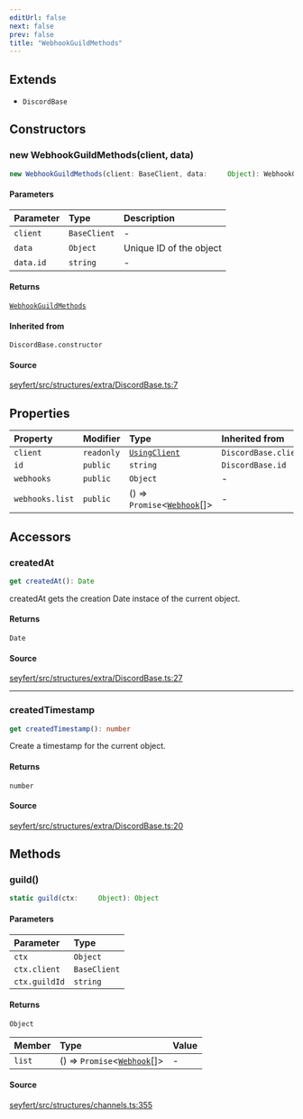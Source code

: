 ```yaml
---
editUrl: false
next: false
prev: false
title: "WebhookGuildMethods"
---
```


## Extends

- `DiscordBase`

## Constructors

### new WebhookGuildMethods(client, data)

```ts
new WebhookGuildMethods(client: BaseClient, data:     Object): WebhookGuildMethods
```

#### Parameters

| Parameter | Type | Description |
| :------ | :------ | :------ |
| `client` | `BaseClient` | - |
| `data` | `Object` | Unique ID of the object |
| `data.id` | `string` | - |

#### Returns

[`WebhookGuildMethods`](/api/classes/webhookguildmethods/)

#### Inherited from

`DiscordBase.constructor`

#### Source

[seyfert/src/structures/extra/DiscordBase.ts:7](https://github.com/potoland/potocuit/blob/c4fb0c1/src/structures/extra/DiscordBase.ts#L7)

## Properties

| Property | Modifier | Type | Inherited from |
| :------ | :------ | :------ | :------ |
| `client` | `readonly` | [`UsingClient`](/api/interfaces/usingclient/) | `DiscordBase.client` |
| `id` | `public` | `string` | `DiscordBase.id` |
| `webhooks` | `public` | `Object` | - |
| `webhooks.list` | `public` | () => `Promise`\<[`Webhook`](/api/classes/webhook/)[]\> | - |

## Accessors

### createdAt

```ts
get createdAt(): Date
```

createdAt gets the creation Date instace of the current object.

#### Returns

`Date`

#### Source

[seyfert/src/structures/extra/DiscordBase.ts:27](https://github.com/potoland/potocuit/blob/c4fb0c1/src/structures/extra/DiscordBase.ts#L27)

***

### createdTimestamp

```ts
get createdTimestamp(): number
```

Create a timestamp for the current object.

#### Returns

`number`

#### Source

[seyfert/src/structures/extra/DiscordBase.ts:20](https://github.com/potoland/potocuit/blob/c4fb0c1/src/structures/extra/DiscordBase.ts#L20)

## Methods

### guild()

```ts
static guild(ctx:     Object): Object
```

#### Parameters

| Parameter | Type |
| :------ | :------ |
| `ctx` | `Object` |
| `ctx.client` | `BaseClient` |
| `ctx.guildId` | `string` |

#### Returns

`Object`

| Member | Type | Value |
| :------ | :------ | :------ |
| `list` | () => `Promise`\<[`Webhook`](/api/classes/webhook/)[]\> | - |

#### Source

[seyfert/src/structures/channels.ts:355](https://github.com/potoland/potocuit/blob/c4fb0c1/src/structures/channels.ts#L355)
